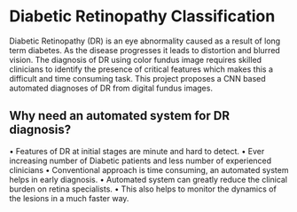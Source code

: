 # Diabetic Retinopathy Classification
 
Diabetic  Retinopathy  (DR)  is  an  eye  abnormality  caused  as a  result  of  long  term  diabetes.  As  the  disease progresses it leads to distortion and blurred vision. The diagnosis of DR using color fundus image requires skilled clinicians to identify the presence of critical features which makes this a difficult and time consuming task. This project proposes a CNN based automated  diagnoses of  DR  from  digital  fundus  images.  

## Why need an automated system for DR diagnosis?
• Features of DR at initial stages are minute and hard to detect.
• Ever increasing number of Diabetic patients and less number of experienced
clinicians
• Conventional approach is time consuming, an automated system helps in early
diagnosis.
• Automated system can greatly reduce the clinical burden on retina specialists.
• This also helps to monitor the dynamics of the lesions in a much faster way.
